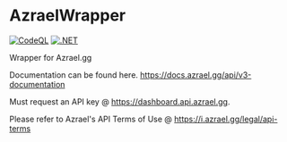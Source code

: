 # AzraelWrapper
[![CodeQL](https://github.com/Azrael-Interactive/Azrael.Net/actions/workflows/codeql-analysis.yml/badge.svg)](https://github.com/Azrael-Interactive/Azrael.Net/actions/workflows/codeql-analysis.yml)
[![.NET](https://github.com/Azrael-Interactive/Azrael.Net/actions/workflows/dotnet.yml/badge.svg)](https://github.com/Azrael-Interactive/Azrael.Net/actions/workflows/dotnet.yml)

 Wrapper for Azrael.gg
 
 Documentation can be found here. 
 https://docs.azrael.gg/api/v3-documentation
 
 Must request an API key @ https://dashboard.api.azrael.gg.
 
 Please refer to Azrael's API Terms of Use @ https://i.azrael.gg/legal/api-terms
